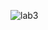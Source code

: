 ![lab3](https://github.com/ahmaderaqi/reading-notes/assets/118004544/5314f6b6-071e-4f7f-bcfc-daf5278c5d84)
